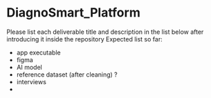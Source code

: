 # DiagnoSmart_Platform

Please list each deliverable title and description in the list below after introducing it inside the repository
Expected list so far:
- app executable
- figma
- AI model
- reference dataset (after cleaning) ?
- interviews
- 
